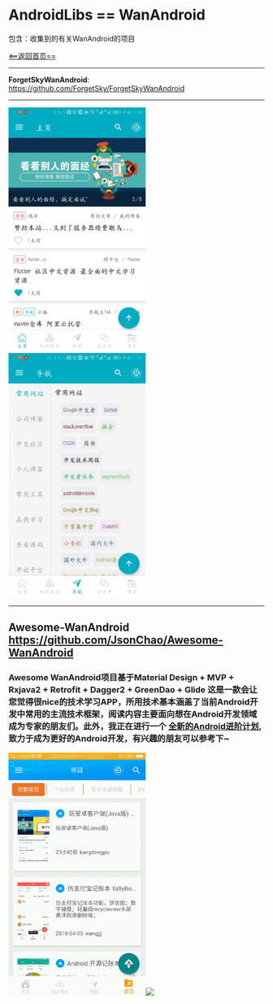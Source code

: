 # AndroidLibs == WanAndroid

包含：收集到的有关WanAndroid的项目

[<==返回首页==](https://github.com/youlongxifeng/MyAndroidLibs)

---

**ForgetSkyWanAndroid**:
https://github.com/ForgetSky/ForgetSkyWanAndroid

---

<img src="https://github.com/ForgetSky/ForgetSkyWanAndroid/raw/master/screenshots/Screenshot_01.jpg" width="270"/> <img src="https://github.com/ForgetSky/ForgetSkyWanAndroid/raw/master/screenshots/Screenshot_02.jpg" width="270"/> 

---

**Awesome-WanAndroid**
https://github.com/JsonChao/Awesome-WanAndroid
---
### Awesome WanAndroid项目基于Material Design + MVP + Rxjava2 + Retrofit + Dagger2 + GreenDao + Glide 这是一款会让您觉得很nice的技术学习APP，所用技术基本涵盖了当前Android开发中常用的主流技术框架，阅读内容主要面向想在Android开发领域成为专家的朋友们。此外，我正在进行一个 [全新的Android进阶计划](https://github.com/JsonChao/Awesome-Android-Notebook), 致力于成为更好的Android开发，有兴趣的朋友可以参考下~



<img src="https://raw.githubusercontent.com/JsonChao/Awesome-WanAndroid/master/screenshots/GIF3.gif" width="270"/><img src="https://raw.githubusercontent.com/JsonChao/Awesome-WanAndroid/master/screenshots/GIF6.gif" width="270"/>

